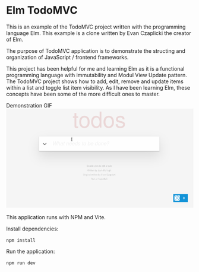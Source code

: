 # Elm TodoMVC
This is an example of the TodoMVC project written with the programming language Elm. This example is a clone written by Evan Czaplicki the creator of Elm.

The purpose of TodoMVC application is to demonstrate the structing and organization of JavaScript / frontend frameworks.

This project has been helpful for me and learning Elm as it is a functional programming language with immutability and Modul View Update pattern. The TodoMVC project shows how to add, edit, remove and update items within a list and toggle list item visibility. As I have been learning Elm, these concepts have been some of the more difficult ones to master.

Demonstration GIF
![Example of using TodoMVC application by adding and removing tasks](./demonstration/elm-todo-demonstration.gif)

This application runs with NPM and Vite.

Install dependencies:
```shell
npm install
```

Run the application:
```shell
npm run dev
```
